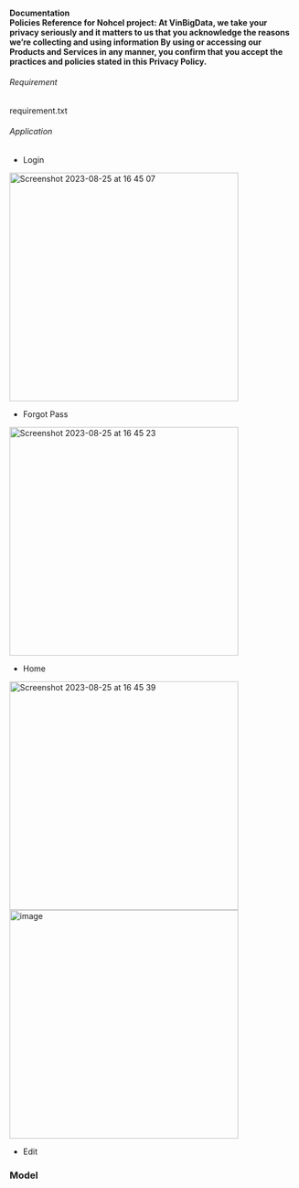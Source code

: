 <h4> Documentation
 <div>
 Policies Reference for Nohcel project:
  <list> At VinBigData, we take your privacy seriously and it matters to us that you acknowledge the reasons we’re collecting and using information </list>
  <list> By using or accessing our Products and Services in any manner, you confirm that you accept the practices and policies stated in this Privacy Policy. </list>
 </div>
</h4>

<h6> Requirement </h6>
    requirement.txt

<h6> Application </h6>

- Login

<img width="400" alt="Screenshot 2023-08-25 at 16 45 07" src="https://github.com/DatMinhLeChon/NOHCEL_Qt/assets/93373784/40247891-79d7-4793-8497-8055cd06cf2a">


- Forgot Pass

<img width="400" alt="Screenshot 2023-08-25 at 16 45 23" src="https://github.com/DatMinhLeChon/NOHCEL_Qt/assets/93373784/8dd23960-45de-44d1-ad64-8b46dce2e0d8">


- Home

<img width="400" alt="Screenshot 2023-08-25 at 16 45 39" src="https://github.com/DatMinhLeChon/NOHCEL_Qt/assets/93373784/0b65e1b9-3c6f-4303-a585-84f7851e8100">

<img width="400" alt="image" src="https://github.com/DatMinhLeChon/NOHCEL_Qt/assets/93373784/1e8604be-a361-4faa-9da0-cd047a3c2287">

- Edit



### Model

